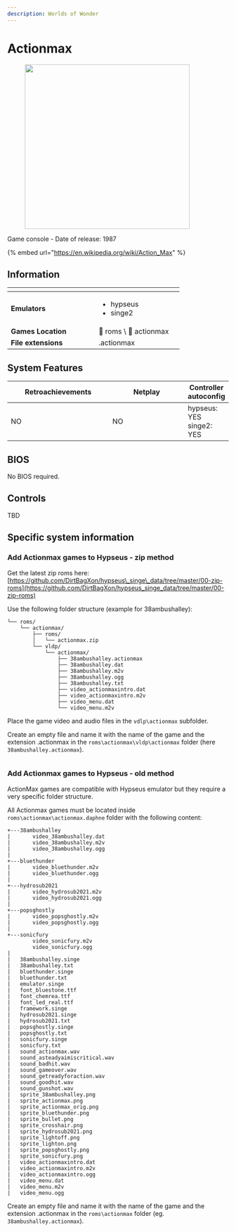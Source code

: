 ```yaml
---
description: Worlds of Wonder
---
```


# Actionmax

<div align="left"><figure><img src="https://raw.githubusercontent.com/fabricecaruso/es-theme-carbon/91d85c7849cc550b0cac4e75cb8e0923d3b61b5e/art/logos/actionmax.svg" alt="" width="375"><figcaption></figcaption></figure></div>

Game console - Date of release: 1987

{% embed url="https://en.wikipedia.org/wiki/Action_Max" %}

## Information

<table data-header-hidden><thead><tr><th width="184"></th><th></th><th data-hidden></th></tr></thead><tbody><tr><td><strong>Emulators</strong></td><td><ul><li>hypseus</li><li>singe2</li></ul></td><td></td></tr><tr><td><strong>Games Location</strong></td><td><span data-gb-custom-inline data-tag="emoji" data-code="1f4c1">📁</span> roms \ <span data-gb-custom-inline data-tag="emoji" data-code="1f4c2">📂</span> actionmax</td><td></td></tr><tr><td><strong>File extensions</strong></td><td>.actionmax</td><td></td></tr></tbody></table>

## System Features

<table><thead><tr><th width="245">Retroachievements</th><th width="200">Netplay</th><th>Controller autoconfig</th></tr></thead><tbody><tr><td>NO</td><td>NO</td><td>hypseus: YES<br>singe2: YES</td></tr></tbody></table>

## BIOS

No BIOS required.

## Controls

TBD

## Specific system information

### Add Actionmax games to Hypseus - zip method

Get the latest zip roms here:\
[https://github.com/DirtBagXon/hypseus\_singe\_data/tree/master/00-zip-roms](https://github.com/DirtBagXon/hypseus_singe_data/tree/master/00-zip-roms)

Use the following folder structure (example for 38ambushalley):

```
└── roms/
    └── actionmax/
        ├── roms/
        │   └── actionmax.zip
        └── vldp/
            └── actionmax/
                ├── 38ambushalley.actionmax
                ├── 38ambushalley.dat
                ├── 38ambushalley.m2v
                ├── 38ambushalley.ogg
                ├── 38ambushalley.txt
                ├── video_actionmaxintro.dat
                ├── video_actionmaxintro.m2v
                ├── video_menu.dat
                └── video_menu.m2v
```

Place the game video and audio files in the `vdlp\actionmax` subfolder.

Create an empty file and name it with the name of the game and the extension .actionmax in the `roms\actionmax\vldp\actionmax` folder (here `38ambushalley.actionmax`).

<div align="left"><figure><img src="https://i.imgur.com/4qrVoz7.png" alt=""><figcaption></figcaption></figure></div>

### Add Actionmax games to Hypseus - old method

ActionMax games are compatible with Hypseus emulator but they require a very specific folder structure.

All Actionmax games must be located inside `roms\actionmax\actionmax.daphne` folder with the following content:

```
+---38ambushalley
|       video_38ambushalley.dat
|       video_38ambushalley.m2v
|       video_38ambushalley.ogg
|       
+---bluethunder
|       video_bluethunder.m2v
|       video_bluethunder.ogg
|       
+---hydrosub2021
|       video_hydrosub2021.m2v
|       video_hydrosub2021.ogg
|       
+---popsghostly
|       video_popsghostly.m2v
|       video_popsghostly.ogg
|       
+---sonicfury
        video_sonicfury.m2v
        video_sonicfury.ogg
|
|   38ambushalley.singe
|   38ambushalley.txt
|   bluethunder.singe
|   bluethunder.txt
|   emulator.singe
|   font_bluestone.ttf
|   font_chemrea.ttf
|   font_led_real.ttf
|   framework.singe
|   hydrosub2021.singe
|   hydrosub2021.txt
|   popsghostly.singe
|   popsghostly.txt
|   sonicfury.singe
|   sonicfury.txt
|   sound_actionmax.wav
|   sound_asteadyaimiscritical.wav
|   sound_badhit.wav
|   sound_gameover.wav
|   sound_getreadyforaction.wav
|   sound_goodhit.wav
|   sound_gunshot.wav
|   sprite_38ambushalley.png
|   sprite_actionmax.png
|   sprite_actionmax_orig.png
|   sprite_bluethunder.png
|   sprite_bullet.png
|   sprite_crosshair.png
|   sprite_hydrosub2021.png
|   sprite_lightoff.png
|   sprite_lighton.png
|   sprite_popsghostly.png
|   sprite_sonicfury.png
|   video_actionmaxintro.dat
|   video_actionmaxintro.m2v
|   video_actionmaxintro.ogg
|   video_menu.dat
|   video_menu.m2v
|   video_menu.ogg
```

Create an empty file and name it with the name of the game and the extension .actionmax in the `roms\actionmax` folder (eg. `38ambushalley.actionmax`).

<div align="left"><figure><img src="https://i.imgur.com/O2iMMLc.png" alt=""><figcaption></figcaption></figure></div>
